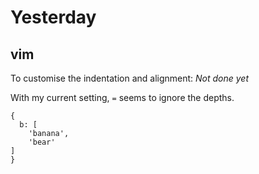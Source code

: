 # Yesterday

## vim
To customise the indentation and alignment: _Not done yet_

With my current setting, `=` seems to ignore the depths.
```
{
  b: [
    'banana',
    'bear'
]
}
```
